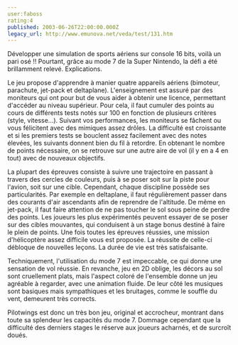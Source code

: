 ```yaml
---
user:faboss
rating:4
published: 2003-06-26T22:00:00.000Z
legacy_url: http://www.emunova.net/veda/test/131.htm
---
```

Développer une simulation de sports aériens sur console 16 bits, voilà un pari osé !! Pourtant, grâce au mode 7 de la Super Nintendo, la défi a été brillamment relevé. Explications.  

  

Le jeu propose d'apprendre à manier quatre appareils aériens (bimoteur, parachute, jet-pack et deltaplane). L'enseignement est assuré par des moniteurs qui ont pour but de vous aider à obtenir une licence, permettant d'accéder au niveau supérieur. Pour cela, il faut cumuler des points au cours de différents tests notés sur 100 en fonction de plusieurs critères (style, vitesse...). Suivant vos performances, les moniteurs se fâchent ou vous félicitent avec des mimiques assez drôles. La difficulté est croissante et si les premiers tests se bouclent assez facilement avec des notes élevées, les suivants donnent bien du fil à retordre. En obtenant le nombre de points nécessaire, on se retrouve sur une autre aire de vol (il y en a 4 en tout) avec de nouveaux objectifs.  

  

La plupart des épreuves consiste à suivre une trajectoire en passant à travers des cercles de couleurs, puis à se poser soit sur la piste pour l'avion, soit sur une cible. Cependant, chaque discipline possède ses particularités. Par exemple en deltaplane, il faut régulièrement passer dans des courants d'air ascendants afin de reprendre de l'altitude. De même en jet-pack, il faut faire attention de ne pas toucher le sol sous peine de perdre des points. Les joueurs les plus expérimentés peuvent essayer de se poser sur des cibles mouvantes, qui conduisent à un stage bonus destiné à faire le plein de points. Une fois toutes les épreuves réussies, une mission d'hélicoptère assez difficile vous est proposée. La réussite de celle-ci débloque de nouvelles leçons. La durée de vie est très satisfaisante.  

  

Techniquement, l'utilisation du mode 7 est impeccable, ce qui donne une sensation de vol réussie. En revanche, jeu en 2D oblige, les décors au sol sont cruellement plats, mais l'aspect coloré de l'ensemble donne un jeu agréable à regarder, avec une animation fluide. De leur côté les musiques sont basiques mais sympathiques et les bruitages, comme le souffle du vent, demeurent très corrects.  

  

Pilotwings est donc un très bon jeu, original et accrocheur, montrant dans toute sa splendeur les capacités du mode 7\. Dommage cependant que la difficulté des derniers stages le réserve aux joueurs acharnés, et de surcroît doués.